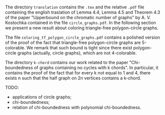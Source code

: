 The directory `translation` contains the `.tex` and the relative `.pdf` file containing the english traslation of Lemma 4.4, Lemma 4.5 and Theorem 4.3 of the paper "Upperbound on the chromatic number of graphs" by A. V. Kostochka contained in the file `circle_graphs.pdf`.
In the following section we present a new result about coloring triangle-free polygon-circle graphs.

The file `coloring_tf_polygon_circle_graphs.pdf` contains a polished version of the proof of the fact that triangle-free polygon-circle graphs are 5-colorable. We remark that such bound is tight since there exist polygon-circle graphs (actually, circle graphs), which are not 4-colorable.

The directory `k-chord` contains our work related to the paper "Chi-boundedness of graphs containing no cycles with k chords". In particular, it contains the proof of the fact that for every k not equal to 1 and 4, there exists n such that the half graph on 2n vertices contains a k-chord.

TODO:
- applications of circle graphs;
- chi-boundedness;
- relation of chi-boundedness with polynomial chi-boundedness.
